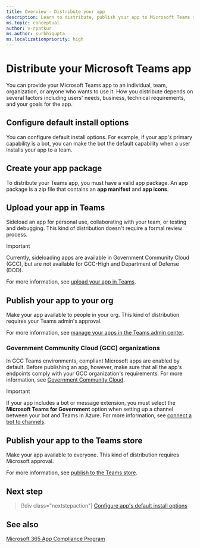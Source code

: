 ```yaml
---
title: Overview - Distribute your app
description: Learn to distribute, publish your app to Microsoft Teams store or to your org. Understand how app's endpoints must comply with your Government Community Cloud(GCC) organization's requirements.
ms.topic: conceptual
author: v-rpatkur
ms.author: surbhigupta
ms.localizationpriority: high
---
```


# Distribute your Microsoft Teams app

You can provide your Microsoft Teams app to an individual, team, organization, or anyone who wants to use it. How you distribute depends on several factors including users' needs, business, technical requirements, and your goals for the app.

## Configure default install options

You can configure default install options. For example, if your app's primary capability is a bot, you can make the bot the default capability when a user installs your app to a team.

## Create your app package

To distribute your Teams app, you must have a valid app package.  An app package is a zip file that contains an **app manifest** and **app icons**.

## Upload your app in Teams

Sideload an app for personal use, collaborating with your team, or testing and debugging. This kind of distribution doesn't require a formal review process.

> [!IMPORTANT]
> Currently, sideloading apps are available in Government Community Cloud (GCC), but are not available for GCC-High and Department of Defense (DOD).

For more information, see [upload your app in Teams](apps-upload.md).

## Publish your app to your org

Make your app available to people in your org. This kind of distribution requires your Teams admin's approval.

For more information, see [manage your apps in the Teams admin center](/microsoftteams/manage-apps?toc=%2Fmicrosoftteams%2Fplatform%2Ftoc.json&bc=%2FMicrosoftTeams%2Fbreadcrumb%2Ftoc.json).

### Government Community Cloud (GCC) organizations

In GCC Teams environments, compliant Microsoft apps are enabled by default. Before publishing an app, however, make sure that all the app's endpoints comply with your GCC organization's requirements. For more information, see [Government Community Cloud](../app-fundamentals-overview.md#government-community-cloud).

> [!IMPORTANT]
>If your app includes a bot or message extension, you must select the **Microsoft Teams for Government** option when setting up a channel between your bot and Teams in Azure. For more information, see [connect a bot to channels](/azure/bot-service/bot-service-manage-channels?view=azure-bot-service-4.0&preserve-view=true).

## Publish your app to the Teams store

Make your app available to everyone. This kind of distribution requires Microsoft approval.

For more information, see [publish to the Teams store](~/concepts/deploy-and-publish/appsource/publish.md).

## Next step

> [!div class="nextstepaction"]
> [Configure app's default install options](~/concepts/deploy-and-publish/add-default-install-scope.md)

## See also

[Microsoft 365 App Compliance Program](/microsoft-365-app-certification/overview)
